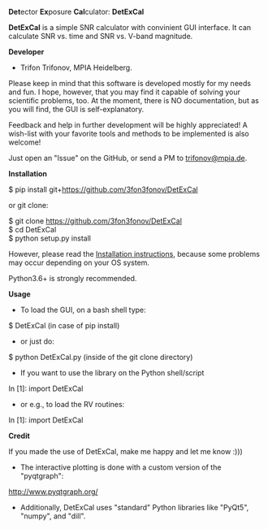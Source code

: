 
**Det**ector **Ex**posure **Cal**culator: **DetExCal** 
 


**DetExCal** is a simple SNR calculator with convinient GUI interface. It can calculate SNR vs. time and SNR vs. V-band magnitude. 



**Developer**

* Trifon Trifonov, MPIA Heidelberg.

 


Please keep in mind that this software is developed mostly for my needs and fun. I hope, however, that you may find it capable of solving your scientific problems, too. At the moment, there is NO documentation,
but as you will find, the GUI is self-explanatory.   

Feedback and help in further development will be highly appreciated!
A wish-list with your favorite tools and methods to be implemented is also welcome!    

Just open an "Issue" on the GitHub, or send a PM to trifonov@mpia.de.    


**Installation**

$ pip install git+https://github.com/3fon3fonov/DetExCal   

or git clone:

$ git clone https://github.com/3fon3fonov/DetExCal   
$ cd DetExCal   
$ python setup.py install   

However, please read the [Installation instructions](README_for_installation),
because some problems may occur depending on your OS system.   

Python3.6+ is strongly recommended. 

**Usage**

* To load the GUI, on a bash shell type: 

$ DetExCal (in case of pip install)

* or just do:

$ python DetExCal.py (inside of the git clone directory)
 


* If you want to use the library on the Python shell/script

In [1]: import DetExCal

* or e.g., to load the RV routines:

In [1]: import DetExCal   
     

**Credit**

If you made the use of DetExCal, make me happy and let me know :))) 
 

* The interactive plotting is done with a custom version of the "pyqtgraph": 

http://www.pyqtgraph.org/

* Additionally, DetExCal uses "standard" Python libraries like 
"PyQt5",  "numpy",  and  "dill".

 
